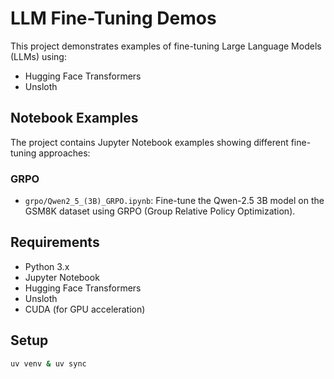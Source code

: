 # LLM Fine-Tuning Demos

This project demonstrates examples of fine-tuning Large Language Models (LLMs) using:
- Hugging Face Transformers
- Unsloth

## Notebook Examples

The project contains Jupyter Notebook examples showing different fine-tuning approaches:

### GRPO
- `grpo/Qwen2_5_(3B)_GRPO.ipynb`: Fine-tune the Qwen-2.5 3B model on the GSM8K dataset using GRPO (Group Relative Policy Optimization).

## Requirements

- Python 3.x
- Jupyter Notebook
- Hugging Face Transformers
- Unsloth
- CUDA (for GPU acceleration)

## Setup

```bash
uv venv & uv sync
